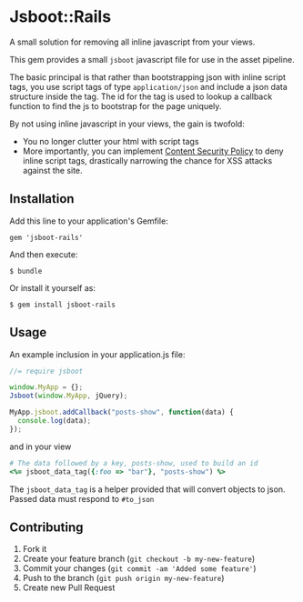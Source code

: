 # Jsboot::Rails

A small solution for removing all inline javascript from your views.

This gem provides a small `jsboot` javascript file for use in the asset
pipeline.

The basic principal is that rather than bootstrapping json with inline
script tags, you use script tags of type `application/json` and include
a json data structure inside the tag.  The id for the tag is used to
lookup a callback function to find the js to bootstrap for the page
uniquely.

By not using inline javascript in your views, the gain is twofold:

* You no longer clutter your html with script tags
* More importantly, you can implement [Content Security Policy](http://en.wikipedia.org/wiki/Content_Security_Policy)
  to deny inline script tags, drastically narrowing the chance for XSS attacks
  against the site.

## Installation

Add this line to your application's Gemfile:

    gem 'jsboot-rails'

And then execute:

    $ bundle

Or install it yourself as:

    $ gem install jsboot-rails

## Usage

An example inclusion in your application.js file:

```javascript
//= require jsboot

window.MyApp = {};
Jsboot(window.MyApp, jQuery);

MyApp.jsboot.addCallback("posts-show", function(data) {
  console.log(data);
});
```

and in your view

```ruby
# The data followed by a key, posts-show, used to build an id
<%= jsboot_data_tag({:foo => "bar"}, "posts-show") %>
```

The `jsboot_data_tag` is a helper provided that will convert objects
to json.  Passed data must respond to `#to_json`

## Contributing

1. Fork it
2. Create your feature branch (`git checkout -b my-new-feature`)
3. Commit your changes (`git commit -am 'Added some feature'`)
4. Push to the branch (`git push origin my-new-feature`)
5. Create new Pull Request
